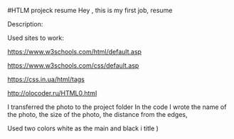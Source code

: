 
#HTLM projeck resume
Hey , this is my first job, resume

Description:

Used sites to work:

https://www.w3schools.com/html/default.asp

https://www.w3schools.com/css/default.asp

https://css.in.ua/html/tags

http://olocoder.ru/HTML0.html

I transferred the photo to the project folder
In the code I wrote the name of the photo, the size of the photo, the distance from the edges,

Used two colors white as the main and black i title
)